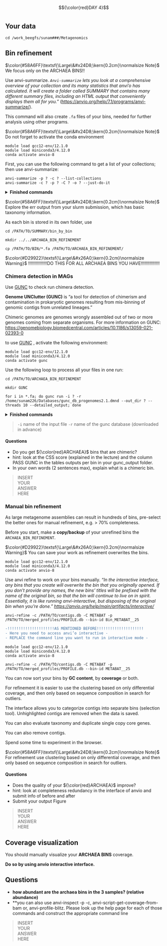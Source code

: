 # 
$${\color{red}DAY 4}$$
# 

## Your data
``` 
cd /work_beegfs/sunam###/Metagenomics
```


## Bin refinement

$\color{#58A6FF}\textsf{\Large\&#x24D8;\kern{0.2cm}\normalsize Note}$
We focus only on the ARCHAEA BINS!!

Use anvi-summarize. *``Anvi-summarize`` lets you look at a comprehensive overview of your collection and its many statistics that anvi’o has calculated.
It will create a folder called SUMMARY that contains many different summary files, including an HTML output that conveniently displays them all for you.”* 
(https://anvio.org/help/7.1/programs/anvi-summarize/).

This command will also create ``.fa`` files of your bins, needed for further analysis using other programs.

$\color{#58A6FF}\textsf{\Large\&#x24D8;\kern{0.2cm}\normalsize Note}$
Do not forget to activate the conda environment

``` 
module load gcc12-env/12.1.0
module load miniconda3/4.12.0
conda activate anvio-8
``` 

First, you can use the following command to get a list of your collections; then use anvi-summarize:

```ssh
anvi-summarize -p ? -c ? --list-collections
anvi-summarize -c ? -p ? -C ? -o ? --just-do-it
```

<details><summary><b>Finished commands</b></summary>

```ssh
anvi-summarize -p /PATH/TO/merged_profiles/PROFILE.db -c /PATH/TO/contigs.db --list-collections
```

Then use anvi-summarize as displayed below.

```ssh
anvi-summarize -c /PATH/TO/contigs.db -p /PATH/TO/merged_profiles/profile.db -C METABAT2 -o SUMMARY_METABAT2 --just-do-it
```
</details>

$\color{#58A6FF}\textsf{\Large\&#x24D8;\kern{0.2cm}\normalsize Note}$
Explore the err output from your slurm submission, which has basic taxonomy information.

As each bin is stored in its own folder, use 
``` 
cd /PATH/TO/SUMMARY/bin_by_bin

mkdir ../../ARCHAEA_BIN_REFINEMENT

cp /PATH/TO/BIN/*.fa /PATH/TO/ARCHAEA_BIN_REFINEMENT/
``` 
$\color{#D29922}\textsf{\Large\&#x26A0;\kern{0.2cm}\normalsize Warning}$
!!!!!!!!!!!!!!!DO THIS FOR ALL ARCHAEA BINS YOU HAVE!!!!!!!!!!!!!!!

### Chimera detection in MAGs

Use [GUNC](https://grp-bork.embl-community.io/gunc/ ) to check run chimera detection. 

**Genome UNClutter (GUNC)** is “a tool for detection of chimerism and contamination in prokaryotic genomes resulting from mis-binning of genomic contigs from unrelated lineages.”

Chimeric genomes are genomes wrongly assembled out of two or more genomes coming from separate organisms. For more information on GUNC: https://genomebiology.biomedcentral.com/articles/10.1186/s13059-021-02393-0

to use [GUNC](https://grp-bork.embl-community.io/gunc/ ) , activate the following environment: 

```
module load gcc12-env/12.1.0
module load miniconda3/4.12.0
conda activate gunc
``` 
Use the following loop to process all your files in one run: 

```ssh
cd /PATH/TO/ARCHAEA_BIN_REFINEMENT

mkdir GUNC

for i in *.fa; do gunc run -i ? -r /home/sunam226/Databases/gunc_db_progenomes2.1.dmnd --out_dir ? --threads 10 --detailed_output; done
```

<details><summary><b>Finished commands</b></summary>

```ssh
cd /PATH/TO/ARCHAEA_BIN_REFINEMENT

mkdir GUNC

for i in *.fa; do gunc run -i "$i" -r /home/sunam226/Databases/gunc_db_progenomes2.1.dmnd --out_dir GUNC --threads 10 --detailed_output; done
```
</details>

> `-i` name of the input file
> `-r` name of the gunc database (downloaded in advance)

#### Questions
* Do you get ${\color{red}ARCHAEA}$ bins that are chimeric? 
* hint: look at the CSS score (explained in the lecture) and the column PASS GUNC in the tables outputs per bin in your gunc_output folder.
* In your own words (2 sentences max), explain what is a chimeric bin.

> INSERT\
> YOUR\
> ANSWER\
> HERE

### Manual bin refinement

As large metagenome assemblies can result in hundreds of bins, pre-select the better ones for manual refinement, e.g. > 70% completeness.

Before you start, make a **copy/backup** of your unrefined bins the ``ARCHAEA_BIN_REFINEMENT``.

$\color{#D29922}\textsf{\Large\&#x26A0;\kern{0.2cm}\normalsize Warning}$
You can save your work as refinement overwrites the bins. 

``` 
module load gcc12-env/12.1.0
module load miniconda3/4.12.0
conda activate anvio-8
``` 

Use anvi refine to work on your bins manually. *“In the interactive interface, any bins that you create will overwrite the bin that you originally opened. If you don’t provide any names, the new bins’ titles will be prefixed with the name of the original bin, so that the bin will continue to live on in spirit.
Essentially, it is like running anvi-interactive, but disposing of the original bin when you’re done.” https://anvio.org/help/main/artifacts/interactive/*

``` 
anvi-refine -c /PATH/TO/contigs.db -C METABAT -p /PATH/TO/merged_profiles/PROFILE.db --bin-id Bin_METABAT__25
``` 

```diff
-!!!!!!!!!!!!!!!!!!!!!AS MENTIONED BEFORE!!!!!!!!!!!!!!!!!!!!!
- Here you need to access anvi’o interactive -
- REPLACE the command line you want to run in interactive mode -
```

```
module load gcc12-env/12.1.0
module load miniconda3/4.12.0
conda activate anvio-8

anvi-refine -c /PATH/TO/contigs.db -C METABAT -p /PATH/TO/merged_profiles/PROFILE.db --bin-id METABAT__25
```

You can now sort your bins by **GC content**, by **coverage** or both. 

For refinement it is easier to use the clustering based on only differential coverage, and then only based on sequence composition in search for outliers.

The interface allows you to categorize contigs into separate bins (selection tool). Unhighlighted contigs are removed when the data is saved.

You can also evaluate taxonomy and duplicate single copy core genes.


You can also remove contigs. 

Spend some time to experiment in the browser.

$\color{#58A6FF}\textsf{\Large\&#x24D8;\kern{0.2cm}\normalsize Note}$
For refinement use clustering based on only differential coverage, and then only based on sequence composition in search for outliers.


#### Questions
* Does the quality of your ${\color{red}ARCHAEA}$ improve? 
* hint: look at completeness redundancy in the interface of anvio and submit info of before and after 
* Submit your output Figure

> INSERT\
> YOUR\
> ANSWER\
> HERE


## Coverage visualization

You should manually visualize your **ARCHAEA BINS** coverage.
 
**Do so by using anvio interactive interface.**

## Questions
  
* **how abundant are the archaea bins in the 3 samples? (relative abundance)**
* **you can also use anvi-inspect -p -c, anvi-script-get-coverage-from-bam or, anvi-profile-blitz. Please look up the help page for each of those commands and construct the appropriate command line
 
> INSERT\
> YOUR\
> ANSWER\
> HERE



